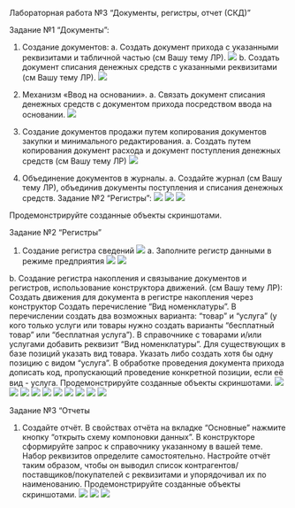 Лабораторная работа №3 “Документы, регистры, отчет (СКД)”

Задание №1 “Документы”:
1. Создание документов:
 a. Создать документ прихода с указанными реквизитами и табличной частью (см Вашу тему ЛР).
  ![](Screenshots/Screenshot_1.png)
 b. Создать документ списания денежных средств с указанными реквизитами (см Вашу тему ЛР).
  ![](Screenshots/Screenshot_2.png)
2. Механизм «Ввод на основании». 
 a. Связать документ списания денежных средств с документом прихода посредством ввода на основании.
  ![](Screenshots/Screenshot_3.png)
3. Создание документов продажи путем копирования документов закупки и минимального редактирования. 
 a. Создать путем копирования документ расхода и документ поступления денежных средств (см Вашу тему ЛР)
  ![](Screenshots/Screenshot_25.png)

4. Объединение документов в журналы. 
 a. Создайте журнал (см Вашу тему ЛР), объединив документы поступления и списания денежных средств. Задание №2 “Регистры”:
  ![](Screenshots/Screenshot_24.png)
  ![](Screenshots/Screenshot_6.png)
  ![](Screenshots/Screenshot_7.png)

Продемонстрируйте созданные объекты скриншотами.

Задание №2 “Регистры”
1. Создание регистра сведений
  ![](Screenshots/Screenshot_8.png)
 a. Заполните регистр данными в режиме предприятия
  ![](Screenshots/Screenshot_9.png)
  ![](Screenshots/Screenshot_10.png)

 b. Создание регистра накопления и связывание документов и регистров, использование конструктора движений. (см Вашу тему ЛР):
	Создать движения для документа в регистре накопления через конструктор
	Создать перечисление “Вид номенклатуры”. В перечислении создать два возможных варианта: “товар” и “услуга” (у кого только услуги или товары нужно создать варианты “бесплатный товар” или “бесплатная услуга”). В справочнике с товарами и/или услугами добавить реквизит “Вид номенклатуры”. Для существующих в базе позиций указать вид товара. Указать либо создать хотя бы одну позицию с видом “услуга”. В обработке проведения документа прихода дописать код, пропускающий проведение конкретной позиции, если её вид - услуга.
	Продемонстрируйте созданные объекты скриншотами.
![](Screenshots/Screenshot_11.png)
![](Screenshots/Screenshot_12.png)
![](Screenshots/Screenshot_13.png)
![](Screenshots/Screenshot_14.png)
![](Screenshots/Screenshot_15.png)
![](Screenshots/Screenshot_16.png)
![](Screenshots/Screenshot_17.png)
![](Screenshots/Screenshot_18.png)
![](Screenshots/Screenshot_19.png)
![](Screenshots/Screenshot_20.png)

Задание №3 “Отчеты
1. Создайте отчёт. В свойствах отчёта на вкладке “Основные” нажмите кнопку “открыть схему компоновки данных”. В конструкторе сформируйте запрос к справочнику указанному в вашей теме. Набор реквизитов определите самостоятельно. 
Настройте отчёт таким образом, чтобы он выводил список контрагентов/поставщиков/покупателей с реквизитами и упорядочивал их по наименованию.
Продемонстрируйте созданные объекты скриншотами.
![](Screenshots/Screenshot_21.png)
![](Screenshots/Screenshot_22.png)
![](Screenshots/Screenshot_23.png)
